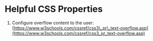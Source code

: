 # Helpful CSS Properties

1. Configure overflow content to the user: [https://www.w3schools.com/cssref/css3\_pr\_text-overflow.asp](https://www.w3schools.com/cssref/css3_pr_text-overflow.asp)

